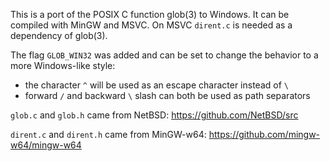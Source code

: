 This is a port of the POSIX C function glob(3) to Windows.
It can be compiled with MinGW and MSVC.
On MSVC `dirent.c` is needed as a dependency of glob(3).

The flag `GLOB_WIN32` was added and can be set to change the behavior
to a more Windows-like style:
 * the character `^` will be used as an escape character instead of `\`
 * forward `/` and backward `\` slash can both be used as path separators

`glob.c` and `glob.h` came from NetBSD:
https://github.com/NetBSD/src

`dirent.c` and `dirent.h` came from MinGW-w64:
https://github.com/mingw-w64/mingw-w64


